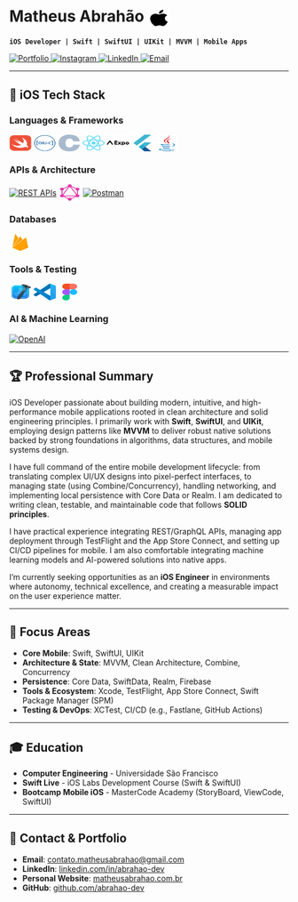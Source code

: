 # Matheus Abrahão <a href="https://www.apple.com/"><img align="center" alt="Apple" height="30" width="40" src="https://github.com/devicons/devicon/blob/master/icons/apple/apple-original.svg"></a>

**`iOS Developer | Swift | SwiftUI | UIKit | MVVM | Mobile Apps`**

<p>
  <a href="http://matheusabrahao.com.br">
    <img src="https://img.shields.io/badge/Portfolio-%230071A2.svg?&style=flat-square&logo=internet-explorer&logoColor=white&color=071A2C" alt="Portfolio">
  </a>
  <a href="https://www.instagram.com/abrahao.dev">
    <img src="https://img.shields.io/badge/Instagram-%23E4405F.svg?&style=flat-square&logo=instagram&logoColor=white&color=071A2C" alt="Instagram">
  </a>
  <a href="https://www.linkedin.com/in/abrahao-dev">
    <img src="https://img.shields.io/badge/LinkedIn-%230071A2.svg?&style=flat-square&logo=linkedin&logoColor=white&color=071A2C" alt="LinkedIn">
  </a>
  <a href="mailto:contato.matheusabrahao@gmail.com">
    <img src="https://img.shields.io/badge/Email-D14836?style=flat-square&logo=gmail&logoColor=white&color=071A2C" alt="Email">
  </a>
</p>

---

## 📱 iOS Tech Stack

### **Languages & Frameworks**
<a href="https://www.swift.org/"><img align="center" alt="Swift" height="30" width="40" src="https://github.com/devicons/devicon/blob/master/icons/swift/swift-original.svg"></a>
<a href="https://en.wikipedia.org/wiki/Objective-C"><img align="center" alt="Objective-C" height="30" width="40" src="https://github.com/devicons/devicon/blob/master/icons/objectivec/objectivec-plain.svg"></a>
<a href="https://www.c-language.org/"><img align="center" alt="C" height="30" width="40" src="https://github.com/devicons/devicon/blob/master/icons/c/c-original.svg"></a>
<a href="https://reactnative.dev"><img align="center" alt="React Native" height="30" width="40" src="https://github.com/devicons/devicon/blob/master/icons/reactnative/reactnative-original.svg"></a>
<a href="https://expo.dev"><img align="center" alt="Expo" height="30" width="40" src="https://github.com/devicons/devicon/blob/master/icons/expo/expo-original-wordmark.svg"></a>
<a href="https://flutter.dev"><img align="center" alt="Flutter" height="30" width="40" src="https://github.com/devicons/devicon/blob/master/icons/flutter/flutter-original.svg"></a>
<a href="https://www.java.com"><img align="center" alt="Java" height="30" width="40" src="https://raw.githubusercontent.com/devicons/devicon/master/icons/java/java-original.svg"></a>

### **APIs & Architecture**
<a href="https://restfulapi.net"><img align="center" alt="REST APIs" height="30" width="40" src="https://keenethics.com/wp-content/uploads/2022/01/rest-api-1.svg"></a>
<a href="https://graphql.org"><img align="center" alt="GraphQL" height="30" width="40" src="https://raw.githubusercontent.com/devicons/devicon/master/icons/graphql/graphql-plain.svg"></a>
<a href="https://www.postman.com"><img align="center" alt="Postman" height="30" width="40" src="https://www.vectorlogo.zone/logos/getpostman/getpostman-icon.svg"></a>

### **Databases**
<a href="https://firebase.google.com"><img align="center" alt="Firebase" height="30" width="40" src="https://raw.githubusercontent.com/devicons/devicon/master/icons/firebase/firebase-plain.svg"></a>

### **Tools & Testing**
<a href="https://developer.apple.com/xcode"><img align="center" alt="XCode" height="30" width="40" src="https://raw.githubusercontent.com/devicons/devicon/refs/heads/master/icons/xcode/xcode-original.svg"></a>
<a href="https://code.visualstudio.com"><img align="center" alt="VS Code" height="30" width="40" src="https://github.com/devicons/devicon/blob/master/icons/vscode/vscode-original.svg"></a>
<a href="https://www.figma.com"><img align="center" alt="Figma" height="30" width="40" src="https://raw.githubusercontent.com/devicons/devicon/master/icons/figma/figma-original.svg"></a>

### **AI & Machine Learning**
<a href="https://openai.com"><img align="center" alt="OpenAI" height="30" width="40" src="https://upload.wikimedia.org/wikipedia/commons/4/4d/OpenAI_Logo.svg"></a>

---

## 🏆 Professional Summary

iOS Developer passionate about building modern, intuitive, and high-performance mobile applications rooted in clean architecture and solid engineering principles. I primarily work with **Swift**, **SwiftUI**, and **UIKit**, employing design patterns like **MVVM** to deliver robust native solutions backed by strong foundations in algorithms, data structures, and mobile systems design.

I have full command of the entire mobile development lifecycle: from translating complex UI/UX designs into pixel-perfect interfaces, to managing state (using Combine/Concurrency), handling networking, and implementing local persistence with Core Data or Realm. I am dedicated to writing clean, testable, and maintainable code that follows **SOLID principles**.

I have practical experience integrating REST/GraphQL APIs, managing app deployment through TestFlight and the App Store Connect, and setting up CI/CD pipelines for mobile. I am also comfortable integrating machine learning models and AI-powered solutions into native apps.

I’m currently seeking opportunities as an **iOS Engineer** in environments where autonomy, technical excellence, and creating a measurable impact on the user experience matter.

---

## 🎯 Focus Areas
* **Core Mobile**: Swift, SwiftUI, UIKit
* **Architecture & State**: MVVM, Clean Architecture, Combine, Concurrency
* **Persistence**: Core Data, SwiftData, Realm, Firebase
* **Tools & Ecosystem**: Xcode, TestFlight, App Store Connect, Swift Package Manager (SPM)
* **Testing & DevOps**: XCTest, CI/CD (e.g., Fastlane, GitHub Actions)

---

## 🎓 Education
* **Computer Engineering** - Universidade São Francisco
* **Swift Live** - iOS Labs Development Course (Swift & SwiftUI)
* **Bootcamp Mobile iOS** - MasterCode Academy (StoryBoard, ViewCode, SwiftUI)

---

## 📩 Contact & Portfolio
- **Email**: [contato.matheusabrahao@gmail.com](mailto:contato.matheusabrahao@gmail.com)
- **LinkedIn**: [linkedin.com/in/abrahao-dev](https://www.linkedin.com/in/abrahao-dev)
- **Personal Website**: [matheusabrahao.com.br](http://matheusabrahao.com.br)
- **GitHub**: [github.com/abrahao-dev](https://github.com/abrahao-dev)
